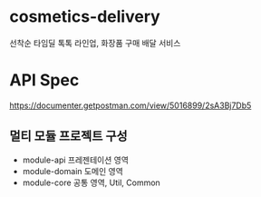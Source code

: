 # cosmetics-delivery
선착순 타임딜 톡톡 라인업, 화장품 구매 배달 서비스

# API Spec 
https://documenter.getpostman.com/view/5016899/2sA3Bj7Db5

## 멀티 모듈 프로젝트 구성
- module-api 프레젠테이션 영역
- module-domain 도메인 영역
- module-core 공통 영역, Util, Common
